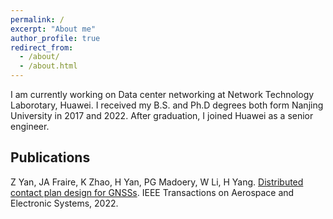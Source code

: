 ```yaml
---
permalink: /
excerpt: "About me"
author_profile: true
redirect_from: 
  - /about/
  - /about.html
---
```


I am currently working on Data center networking at Network Technology Laborotary, Huawei.
I received my B.S. and Ph.D degrees both form Nanjing University in 2017 and 2022. After graduation, I joined Huawei as a senior engineer. 

Publications
-----
Z Yan, JA Fraire, K Zhao, H Yan, PG Madoery, W Li, H Yang. [Distributed contact plan design for GNSSs](https://ieeexplore.ieee.org/abstract/document/8718362). IEEE Transactions on Aerospace and Electronic Systems, 2022. 

